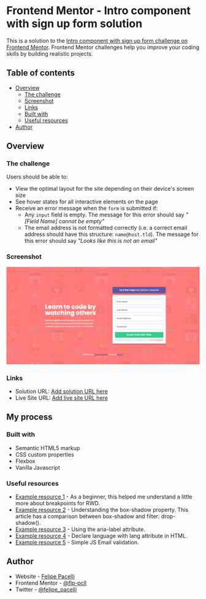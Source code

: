 # Frontend Mentor - Intro component with sign up form solution

This is a solution to the [Intro component with sign up form challenge on Frontend Mentor](https://www.frontendmentor.io/challenges/intro-component-with-signup-form-5cf91bd49edda32581d28fd1). Frontend Mentor challenges help you improve your coding skills by building realistic projects. 

## Table of contents

- [Overview](#overview)
  - [The challenge](#the-challenge)
  - [Screenshot](#screenshot)
  - [Links](#links)
  - [Built with](#built-with)
  - [Useful resources](#useful-resources)
- [Author](#author)


## Overview

### The challenge

Users should be able to:

- View the optimal layout for the site depending on their device's screen size
- See hover states for all interactive elements on the page
- Receive an error message when the `form` is submitted if:
  - Any `input` field is empty. The message for this error should say *"[Field Name] cannot be empty"*
  - The email address is not formatted correctly (i.e. a correct email address should have this structure: `name@host.tld`). The message for this error should say *"Looks like this is not an email"*


### Screenshot

![](./screenshot.png)



### Links

- Solution URL: [Add solution URL here](https://your-solution-url.com)
- Live Site URL: [Add live site URL here](https://your-live-site-url.com)

## My process

### Built with

- Semantic HTML5 markup
- CSS custom properties
- Flexbox
- Vanilla Javascript



### Useful resources

- [Example resource 1](https://www.freecodecamp.org/news/the-100-correct-way-to-do-css-breakpoints-88d6a5ba1862/) - As a beginner, this helped me understand a little more about breakpoints for RWD.
- [Example resource 2](https://css-tricks.com/almanac/properties/b/box-shadow/) - Understanding the box-shadow property. This article has a comparison between box-shadow and filter: drop-shadow().
- [Example resource 3](https://developer.mozilla.org/pt-BR/docs/Web/Accessibility/ARIA/ARIA_Techniques/Using_the_aria-label_attribute) - Using the aria-label attribute.
- [Example resource 4](https://www.w3.org/International/questions/qa-html-language-declarations.pt-br) - Declare language with lang attribute in HTML.
- [Example resource 5](https://www.horadecodar.com.br/2020/09/13/como-validar-email-com-javascript/) - Simple JS Email validation. 



## Author

- Website - [Felipe Pacelli](https://github.com/flp-pcll)
- Frontend Mentor - [@flp-pcll](https://www.frontendmentor.io/profile/flp-pcll)
- Twitter - [@felipe_pacelli](https://twitter.com/felipe_pacelli)

